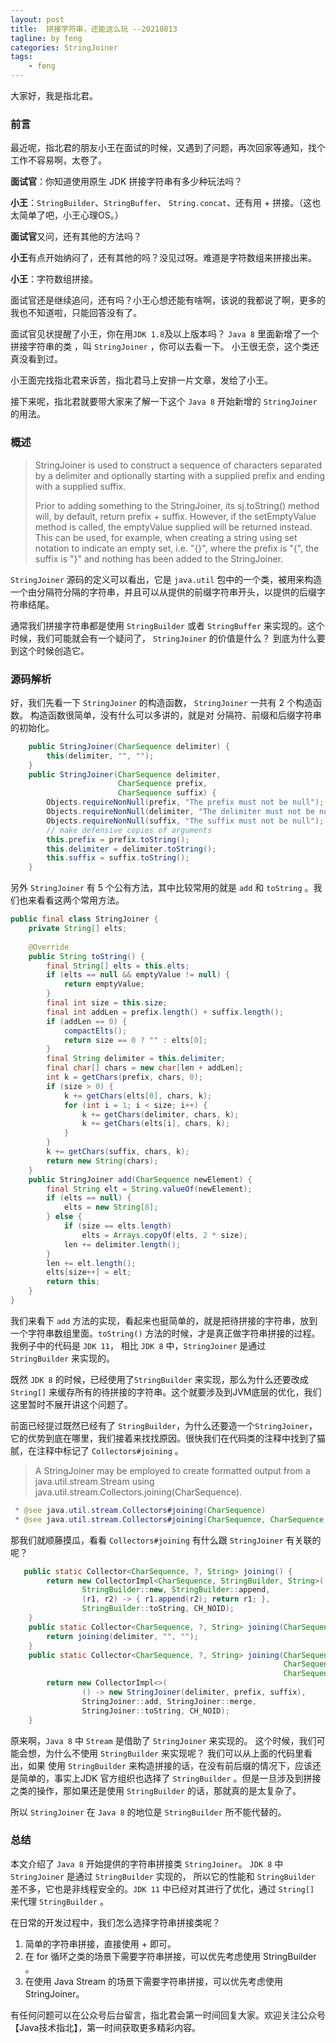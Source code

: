 ```yaml
---
layout: post
title:  拼接字符串，还能这么玩 --20210813
tagline: by feng
categories: StringJoiner
tags: 
    - feng
---
```


大家好，我是指北君。

### 前言

最近呢，指北君的朋友小王在面试的时候，又遇到了问题，再次回家等通知，找个工作不容易啊，太卷了。

**面试官**：你知道使用原生 JDK 拼接字符串有多少种玩法吗？

**小王**：`StringBuilder`、`StringBuffer`、 `String.concat`、还有用 + 拼接。（这也太简单了吧，小王心理OS。）

**面试官**又问，还有其他的方法吗？

**小王**有点开始纳闷了，还有其他的吗？没见过呀。难道是字符数组来拼接出来。 

**小王**：字符数组拼接。

面试官还是继续追问，还有吗？小王心想还能有啥啊，该说的我都说了啊，更多的我也不知道啦，只能回答没有了。

面试官见状提醒了小王，你在用`JDK 1.8`及以上版本吗？ `Java 8` 里面新增了一个拼接字符串的类 ，叫 `StringJoiner` ，你可以去看一下。 小王很无奈，这个类还真没看到过。

<!--more-->

小王面完找指北君来诉苦，指北君马上安排一片文章，发给了小王。

接下来呢，指北君就要带大家来了解一下这个 `Java 8` 开始新增的 `StringJoiner` 的用法。

### 概述

> StringJoiner is used to construct a sequence of characters separated by a delimiter and optionally starting with a supplied prefix and ending with a supplied suffix.
> 
> Prior to adding something to the StringJoiner, its sj.toString() method will, by default, return prefix + suffix. However, if the setEmptyValue method is called, the emptyValue supplied will be returned instead. This can be used, for example, when creating a string using set notation to indicate an empty set, i.e. "{}", where the prefix is "{", the suffix is "}" and nothing has been added to the StringJoiner.

`StringJoiner` 源码的定义可以看出，它是 `java.util` 包中的一个类，被用来构造一个由分隔符分隔的字符串，并且可以从提供的前缀字符串开头，以提供的后缀字符串结尾。

通常我们拼接字符串都是使用 `StringBuilder` 或者 `StringBuffer` 来实现的。这个时候，我们可能就会有一个疑问了， `StringJoiner` 的价值是什么？ 到底为什么要到这个时候创造它。

### 源码解析

好，我们先看一下 `StringJoiner` 的构造函数， `StringJoiner` 一共有 2 个构造函数。 构造函数很简单，没有什么可以多讲的，就是对 分隔符、前缀和后缀字符串的初始化。

```java
    public StringJoiner(CharSequence delimiter) {
        this(delimiter, "", "");
    }
    public StringJoiner(CharSequence delimiter,
                        CharSequence prefix,
                        CharSequence suffix) {
        Objects.requireNonNull(prefix, "The prefix must not be null");
        Objects.requireNonNull(delimiter, "The delimiter must not be null");
        Objects.requireNonNull(suffix, "The suffix must not be null");
        // make defensive copies of arguments
        this.prefix = prefix.toString();
        this.delimiter = delimiter.toString();
        this.suffix = suffix.toString();
    }
```

另外 `StringJoiner` 有 5 个公有方法，其中比较常用的就是 `add` 和 `toString` 。我们也来看看这两个常用方法。

```java
public final class StringJoiner {
    private String[] elts;
    
    @Override
    public String toString() {
        final String[] elts = this.elts;
        if (elts == null && emptyValue != null) {
            return emptyValue;
        }
        final int size = this.size;
        final int addLen = prefix.length() + suffix.length();
        if (addLen == 0) {
            compactElts();
            return size == 0 ? "" : elts[0];
        }
        final String delimiter = this.delimiter;
        final char[] chars = new char[len + addLen];
        int k = getChars(prefix, chars, 0);
        if (size > 0) {
            k += getChars(elts[0], chars, k);
            for (int i = 1; i < size; i++) {
                k += getChars(delimiter, chars, k);
                k += getChars(elts[i], chars, k);
            }
        }
        k += getChars(suffix, chars, k);
        return new String(chars);
    }
    public StringJoiner add(CharSequence newElement) {
        final String elt = String.valueOf(newElement);
        if (elts == null) {
            elts = new String[8];
        } else {
            if (size == elts.length)
                elts = Arrays.copyOf(elts, 2 * size);
            len += delimiter.length();
        }
        len += elt.length();
        elts[size++] = elt;
        return this;
    }
}
```

我们来看下 `add` 方法的实现，看起来也挺简单的，就是把待拼接的字符串，放到一个字符串数组里面。`toString()` 方法的时候，才是真正做字符串拼接的过程。我例子中的代码是 `JDK 11`， 相比 `JDK 8` 中，`StringJoiner` 是通过 `StringBuilder` 来实现的。

既然 `JDK 8` 的时候，已经使用了`StringBuilder` 来实现，那么为什么还要改成 `String[]`  来缓存所有的待拼接的字符串。这个就要涉及到JVM底层的优化，我们这里暂时不展开讲这个问题了。

前面已经提过既然已经有了 `StringBuilder`，为什么还要造一个`StringJoiner`，它的优势到底在哪里，我们接着来找找原因。很快我们在代码类的注释中找到了猫腻，在注释中标记了
`Collectors#joining` 。

> A StringJoiner may be employed to create formatted output from a java.util.stream.Stream using java.util.stream.Collectors.joining(CharSequence).

```java
 * @see java.util.stream.Collectors#joining(CharSequence)
 * @see java.util.stream.Collectors#joining(CharSequence, CharSequence, CharSequence)
```

那我们就顺藤摸瓜，看看 `Collectors#joining` 有什么跟 `StringJoiner` 有关联的呢？

```java
   public static Collector<CharSequence, ?, String> joining() {
        return new CollectorImpl<CharSequence, StringBuilder, String>(
                StringBuilder::new, StringBuilder::append,
                (r1, r2) -> { r1.append(r2); return r1; },
                StringBuilder::toString, CH_NOID);
    }
    public static Collector<CharSequence, ?, String> joining(CharSequence delimiter) {
        return joining(delimiter, "", "");
    }
    public static Collector<CharSequence, ?, String> joining(CharSequence delimiter,
                                                             CharSequence prefix,
                                                             CharSequence suffix) {
        return new CollectorImpl<>(
                () -> new StringJoiner(delimiter, prefix, suffix),
                StringJoiner::add, StringJoiner::merge,
                StringJoiner::toString, CH_NOID);
    }
```

原来啊，`Java 8` 中 `Stream` 是借助了 `StringJoiner` 来实现的。 这个时候，我们可能会想，为什么不使用 `StringBuilder` 来实现呢？ 我们可以从上面的代码里看出，如果 使用 `StringBuilder` 来构造拼接的话，在没有前后缀的情况下，应该还是简单的，事实上JDK 官方组织也选择了 `StringBuilder` 。但是一旦涉及到拼接之类的操作，那如果还是使用 `StringBuilder` 的话，那就真的是太复杂了。

所以 `StringJoiner` 在 `Java 8` 的地位是 `StringBuilder` 所不能代替的。

### 总结

本文介绍了 `Java 8` 开始提供的字符串拼接类 `StringJoiner`。 `JDK 8` 中 `StringJoiner` 是通过 `StringBuilder` 实现的， 所以它的性能和 `StringBuilder` 差不多，它也是非线程安全的。`JDK 11` 中已经对其进行了优化，通过 `String[]` 来代理 `StringBuilder` 。

在日常的开发过程中，我们怎么选择字符串拼接类呢？

1. 简单的字符串拼接，直接使用 + 即可。
2. 在 for 循环之类的场景下需要字符串拼接，可以优先考虑使用 StringBuilder 。
3. 在使用 Java Stream 的场景下需要字符串拼接，可以优先考虑使用 StringJoiner。

有任何问题可以在公众号后台留言，指北君会第一时间回复大家。欢迎关注公众号【Java技术指北】，第一时间获取更多精彩内容。

